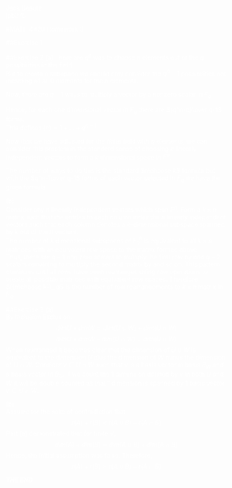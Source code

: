 <font color = white>  

Jack Beautz  
jpb375  

#MATH 4420 Homework 3

##Exercise 1

##Exercise 2
(a) There are $q^n$ was to choose $n$ elements out of the $q$ possibilities in the field.  
But to create a subspace we should only consider the $q^n-1$ possibilities not including all all $0$ elements for the $n$ elements.  

Now, there are $q-1$ ways to multiply a vector by a nonzero scalar in $F_q$.  

Hence, for each one dimensional vector in $F_q$ there are ${q^n-q}\over q-1$ forms.  
This defines $(n) = 1 + ... + q^{n-1}$.  

Now that we have adjusted for the finite field with $q$ elements, we can consider this problem in the standard sense of choosing $k$ linearly independent vectors to form a $k$ dimensional space in $F^n$.  

The number of ways to do this is the standard $n\choose k$ formula but with the $q^n-1\over q-1$ forms of each vector selected in $F_q$ we have the given formula.  

(b)  
Consider any $n$ linearly independent vectors which span $F^n$. Form a $k\times n$ matrix such that the entries to each column index the $n$ linearly independent vectors such that each column denotes a $k$-dimensional subspace spanned by $k$ out of the $n$ vectors.  
The number of $k$ dimensional subspaces of $F_n^k$ is equivalent to all $k\times n$ matrices with an equivalent row space to the matrix formed above.  
Thus, there are $q-1$ non zero scalars to multiply the first row by and $q-2$ scalars remaining to multiply the second matrix by and so on. This pattern continues until all rows have been rearranged using row operations to create all possible matrices with equivalent row spaces.
Therefore $[{n\choose k}]_ q$ is the number of row rearrangements to $k\times n$ matrix in $F_q$.  

##Exercise 3
(a)  
By Inclusion Exclusion.  
$$dim U + dim W = dim(U\cup W) + dim(U\cap W)$$
$$dim U + dim W - dim(U\cap W) = dim(U\cup W)$$
When rearranged it becomes clear that the dimension of $U\cup W$ is equivalent to the dimension $U$ plus the dimension of $W$ minus the dimension of $U\cap W$. Consider $v\in U\cap W$ such that $v$ is a basis vector in basis $B_W$ and a basis vector in $B_U$.  If we count the 1 dimension defined by $v$ in both $U$ and $W$ it will be double counted as that 1 dimension is spanned by 1 basis vector $v\in U\cap W$.  

(b)  
Assume for the sake of contradiction that
$$r(A) + r(B) < r(A\cup B) + r(A\cap B)$$
Part (a) demonstrated that for finite $V$,
$$dim(A) + dim(B) = dim(A\cup B) + dim(A\cap B)$$
Hence, the initial assumption was false. Therefore,
$$r(A) + r(B) \geq r(A\cup B) + r(A\cap B)$$







***THE END***
